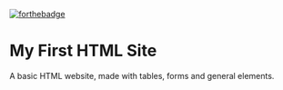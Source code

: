 [![forthebadge](https://forthebadge.com/images/badges/uses-html.svg)](https://forthebadge.com)
# My First HTML Site
A basic HTML website, made with tables, forms and general elements.
